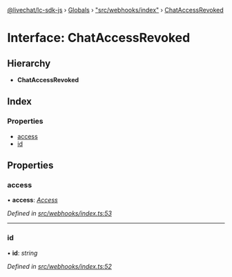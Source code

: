 [@livechat/lc-sdk-js](../README.md) › [Globals](../globals.md) › ["src/webhooks/index"](../modules/_src_webhooks_index_.md) › [ChatAccessRevoked](_src_webhooks_index_.chataccessrevoked.md)

# Interface: ChatAccessRevoked

## Hierarchy

* **ChatAccessRevoked**

## Index

### Properties

* [access](_src_webhooks_index_.chataccessrevoked.md#access)
* [id](_src_webhooks_index_.chataccessrevoked.md#id)

## Properties

###  access

• **access**: *[Access](_src_objects_index_.access.md)*

*Defined in [src/webhooks/index.ts:53](https://github.com/livechat/lc-sdk-js/blob/e25bbbb/src/webhooks/index.ts#L53)*

___

###  id

• **id**: *string*

*Defined in [src/webhooks/index.ts:52](https://github.com/livechat/lc-sdk-js/blob/e25bbbb/src/webhooks/index.ts#L52)*
